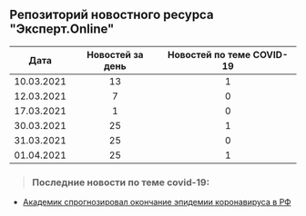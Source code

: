 ## Репозиторий новостного ресурса "Эксперт.Online"
Дата| Новостей за день| Новостей по теме COVID-19
------- | :-----: | :-----: 
10.03.2021 | 13 | 1 
12.03.2021 | 7 | 0 
17.03.2021 | 1 | 0 
30.03.2021 | 25 | 1 
31.03.2021 | 25 | 0 
01.04.2021 | 25 | 1 

> ### Последние новости по теме covid-19:
+ [Академик спрогнозировал окончание эпидемии коронавируса в РФ](http://expert.ru/2021/04/1/akademik-sprognoziroval-okonchaniye-epidemii-koronavirusa-v-rf/?utm_source=mis&utm_medium=vk&utm_campaign=rss&utm_term=/2021/04/1/akademik-sprognoziroval-okonchaniye-epidemii-koronavirusa-v-rf/)
